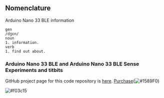 ## Nomenclature
Arduino Nano 33 BLE information
```
gen
/dʒɛn/
noun
1. information.
verb
1. find out about.
```
### Arduino Nano 33 BLE and Arduino Nano 33 BLE Sense Experiments and titbits
GitHub project page for this code repository is [here](https://armsp.github.io/nano-33-ble-gen/).
[Purchase](https://store.arduino.cc/usa/nano-33-ble)(![#1589F0](https://placehold.it/15/1589F0/000000?text=Purchase))
<!-- ![#1589F0](https://placehold.it/15/1589F0/000000?text=[Purchase](https://store.arduino.cc/usa/nano-33-ble)) -->
![#f03c15](https://placehold.it/15/f03c15/000000?text=[Purchase](https://store.arduino.cc/usa/nano-33-ble))